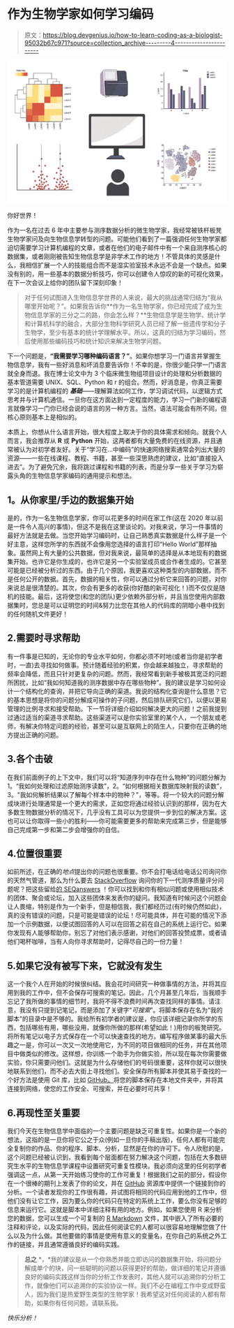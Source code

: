 # 作为生物学家如何学习编码

> 原文：<https://blog.devgenius.io/how-to-learn-coding-as-a-biologist-95032b67c971?source=collection_archive---------4----------------------->

![](img/6412eb7b112d5430536476005b47a918.png)

你好世界！

作为一名在过去 6 年中主要参与测序数据分析的微生物学家，我经常被铁杆板凳生物学家问及向生物信息学转型的问题。可能他们看到了一篇强调任何生物学家都迫切需要学习计算机编程的文章，或者在他们的电子邮件中有一个来自测序核心的数据集，或者刚刚被告知生物信息学是非学术工作的地方！不管具体的灵感是什么，我相信扩展一个人的技能组合而不是湿实验室技术永远不会是一个缺点。如果没有别的，用一些基本的数据分析技巧，你可以创建令人惊叹的新的可视化效果，在下一次会议上给你的团队留下深刻印象！

> 对于任何试图进入生物信息学世界的人来说，最大的挑战通常归结为“我从哪里开始呢？”。如果我告诉你**作为一名生物学家，你已经完成了成为生物信息学家的三分之二的路，你会怎么样？**生物信息学是生物学、统计学和计算机科学的融合，大部分生物科学研究人员已经了解一些遗传学和分子生物学，至少有基本的统计学理解水平。所以，这真的归结为学习编码，然后使用那些编码技巧和统计知识来解决生物学问题。

下一个问题是，**“我需要学习哪种编码语言？”**。如果你想学习一门语言并掌握生物信息学，我有一些好消息和坏消息要告诉你！不幸的是，你很少能只学一门语言就全身而退。我在博士论文中为 3 个临床微生物组项目设计的处理和分析数据的基本管道需要 UNIX、SQL、Python 和 r 的组合。然而，好消息是，你真正需要学习的是计算机编程的 ***基础***——理解算法如何工作，学习调试代码，以逻辑方式思考并与计算机通信。一旦你在这方面达到一定程度的能力，学习一门新的编程语言就像学习一门你已经会说的语言的另一种方言。当然，语法可能会有所不同，但核心原则基本上是相似的。

本质上，你想从什么语言开始，很大程度上取决于你的具体需求和倾向。就我个人而言，我会推荐从 **R** 或 **Python** 开始，这两者都有大量免费的在线资源，并且通常被认为对初学者友好。关于“学习在…中编码”的快速网络搜索通常会列出大量的资源——一些在线课程、教程、书籍，甚至一些深思熟虑的建议，比如“直接投入进去”。为了避免冗余，我将跳过课程和书籍的列表，而是分享一些关于学习为崭露头角的生物信息学家编码的通用提示和想法。

## **1。从你家里/手边的数据集开始**

是的，作为一名生物信息学家，你可以花更多的时间在家工作(这在 2020 年以前是一件令人高兴的事情)，但这不是我在这里谈论的。对我来说，学习一件事情的最好方法就是去做。当您开始学习编码时，让自己熟悉真实数据是什么样子是一个好主意，这样您所学的东西就不会像用您选择的语言打印“Hello World”那样抽象。虽然网上有大量的公共数据，但对我来说，最简单的选择是从本地现有的数据集开始。也许它是你生成的，也许它是另一个实验室成员或合作者生成的。它甚至可能是已经被分析过的东西。由于几个原因，我更喜欢这种类型的内部数据，而不是任何公开的数据。首先，数据的相关性，你可以通过分析它来回答的问题，对你来说总是很清楚的。其次，你会有更多的收获(你好酷的新可视化！)而不仅仅是随机的技能。最后，这将使您(和您的团队)更少依赖外部分析，并且当您使用内部数据集时，您总是可以证明您的时间&努力比您在其他人的代码库的阴暗小巷中找到的任何随机文件更好！

## 2.需要时寻求帮助

有一件事是已知的，无论你的专业水平如何，你都必须不时地(或者当你是初学者时，一直)去寻找如何做事。预计随着经验的积累，你会越来越独立，寻求帮助的频率会降低，而且只针对更复杂的问题。然而，我经常看到新手被极其宽泛的问题所困扰，比如“我如何知道我的测序数据中存在哪些物种”。我的建议是学习如何设计一个结构化的查询，并把它导向正确的渠道。我说的结构化查询是什么意思？它的基本思想是将你的问题分解成可操作的子问题，然后排队研究它们，以便以更易管理的比例寻求和接受帮助。下一节将详细介绍如何解决更大的问题！之前我提到过通过适当的渠道寻求帮助。这些渠道可以是你实验室里的某个人，一个朋友或老师，有解决你特定问题的经验，甚至可以是互联网上的陌生人，只要你在正确的地方提出正确的问题。

## 3.各个击破

在我们前面例子的上下文中，我们可以将“知道序列中存在什么物种”的问题分解为 1。“我如何处理和过滤原始测序读数”，2。“如何根据相关数据库映射我的读数”，3。"我如何解析结果以了解每个样本中的物种？"，等等。将一个较大的问题分解成块进行处理通常是一个更大的需求，正如您将通过经验认识到的那样，因为在大多数生物数据分析的情况下，几乎没有工具可以为您提供一步到位的解决方案。这也可以让你取得一些小的胜利——你可能需要更多的帮助来完成第三步，但是能够自己完成第一步和第二步会增强你的自信。

## 4.位置很重要

如前所述，在正确的*地点*提出你的问题也很重要。你不会打电话给电话公司询问你的天然气管道，那么为什么要去 [StackOverflow](https://stackoverflow.com/questions) 询问你的下一代测序质量评分问题呢？把这些留给[的 SEQanswers](http://seqanswers.com/) ！你可以找到和你有相似问题或使用相似技术的团体、聚会或论坛，加入这些团体来发表你的疑问。我知道有时候问这个问题会让人畏缩，特别是作为一个新手，但是相信我，我们都经历过(有时候仍然如此)，真的没有错误的问题，只是可能是错误的论坛！尽可能具体，并在可能的情况下添加一个示例数据，以便试图回答的人可以在回答之前在自己的系统上运行它。如果你发现有人能够帮助你，别忘了对他们表示感谢，对他们的回答投赞成票，或者请他们喝杯咖啡，当有人向你寻求帮助时，记得尽自己的一份力量！

## 5.如果它没有被写下来，它就没有发生

这一个我个人在开始的时候很纠结。我会花时间研究一种做事情的方法，并将其应用到我的工作中，但不会保存可搜索的笔记。因此，几个月甚至几年后，当我顺手忘记了我所做的事情的细节时，我将不得不浪费时间再次查找同样的事情。请注意，我没有只提到记笔记，而是添加了关键字“*可搜索*”。将脚本保存在名为“我的脚本”的目录中是不够的。我给所有初学者的建议是，你应该详细记录你所学的东西，包括哪些有用，哪些没用，就像你所做的那样(希望如此！)用你的板凳研究。将所有笔记以电子方式保存在一个可以快速查找的地方。编写程序做某事的最大乐趣之一是，你可以一次又一次地使用它，为不同的项目做相同的任务，并在其他项目中做类似的修改。这样想，你训练一个助手为你做实验，所以现在每次你需要做实验，你只需要问他们。这就是为什么存储他们的号码很重要，这样你就可以很快地联系到他们，而不必去大街上寻找他们。安全保存所有脚本并使其易于查找的一个好方法是使用 Git 库，比如 [GitHub。](https://github.com/)将您的脚本保存在本地文件夹中，并将其连接到网络，使您的工作安全、可搜索，并在必要时可共享！

## 6.再现性至关重要

我们今天在生物信息学中面临的一个主要问题是缺乏可重复性。如果你是一个新的想法，这指的是一旦你将它公之于众(例如一旦你的手稿出版)，任何人都有可能完全复制你的作品、你的程序、脚本、分析，显然是在你的许可下。令人欣慰的是，这个问题已经被认识到，我看到每个层面都在努力解决这个问题，包括在大多数研究生水平的生物信息学课程中设置研究可重复性模块。我必须向这里的任何初学者强调这一点，从第一天开始练习使你的工作可重复！根据我们之前的部分，假设你在一个很棒的期刊上发表了你的论文，并在 [GitHub](https://github.com/) 资源库中提供一个链接到你的分析。一个读者发现你的工作很有趣，并试图将相同的代码应用到他的工作中，但他们没有让它工作，因为要么你的代码只在特定的系统上工作，要么你没有足够的信息来运行它。这就是脚本中详细注释有用的地方。例如，如果您使用 R 来分析您的数据，您可以生成一个可复制的 [R Markdown](https://rmarkdown.rstudio.com/) 文件，其中嵌入了所有必要的注释和评论，以及实际的代码，因此任何阅读它的人都可以很容易地理解您做了什么以及为什么做。其他要做的事情是使用有意义的变量名，在你自己的系统之外工作的链接，并且通常遵循良好的编码实践。

> **总之** *，*我的建议是从一个你熟悉并能立即访问的数据集开始，将问题分解成单个的块，问一些聪明的问题以获得更好的帮助，做详细的笔记并遵循良好的编码实践这样当你的分析工作发表时，其他人就可以追溯你的分析工作，就像他们可以追溯你的实验协议一样。我们不必在编程工作中变成野蛮人，因为我们是热爱野生类型的生物学家！我希望这对任何阅读的人都有帮助，如果你有任何问题，请联系我。

*快乐分析！*